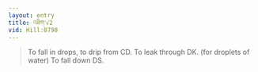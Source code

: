 ```yaml
---
layout: entry
title: འཐིག་√2
vid: Hill:0798
---
```

> To fall in drops, to drip from CD. To leak through DK. (for droplets of water) To fall down DS.
